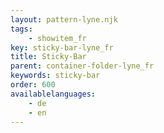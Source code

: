 ```yaml
---
layout: pattern-lyne.njk
tags: 
    - showitem_fr
key: sticky-bar-lyne_fr
title: Sticky-Bar
parent: container-folder-lyne_fr
keywords: sticky-bar
order: 600
availablelanguages: 
    - de
    - en
---
```

